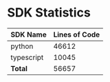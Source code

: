 # SDK Statistics

| SDK Name | Lines of Code |
| -------- | ------------- |
| python | 46612 |
| typescript | 10045 |
| **Total** | 56657 |
